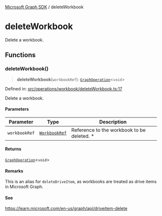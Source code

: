 [Microsoft Graph SDK](README.md) / deleteWorkbook

# deleteWorkbook

Delete a workbook.

## Functions

### deleteWorkbook()

> **deleteWorkbook**(`workbookRef`): [`GraphOperation`](GraphOperation.md#graphoperation)\<`void`\>

Defined in: [src/operations/workbook/deleteWorkbook.ts:17](https://github.com/Future-Secure-AI/microsoft-graph/blob/main/src/operations/workbook/deleteWorkbook.ts#L17)

Delete a workbook.

#### Parameters

| Parameter | Type | Description |
| ------ | ------ | ------ |
| `workbookRef` | [`WorkbookRef`](WorkbookRef.md#workbookref) | Reference to the workbook to be deleted. * |

#### Returns

[`GraphOperation`](GraphOperation.md#graphoperation)\<`void`\>

#### Remarks

This is an alias for `deleteDriveItem`, as workbooks are treated as drive items in Microsoft Graph.

#### See

https://learn.microsoft.com/en-us/graph/api/driveitem-delete
